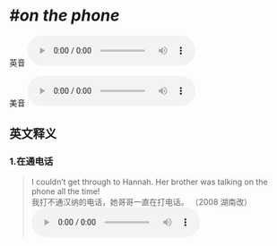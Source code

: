 # ***\#on the phone*** 
英音
<audio src="./media/on the phone1.aac" controls="controls"></audio>

美音
<audio src="./media/on the phone2.aac" controls="controls"></audio>



  

英文释义
---
### 1.**在通电话**  

 > I couldn’t get through to Hannah. Her brother was talking on the phone all the time!  
 > 我打不通汉纳的电话，她哥哥一直在打电话。  （2008 湖南改）  
<audio src="./media/P323 phone1.aac" controls="controls"></audio>



